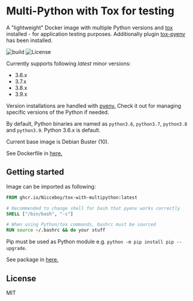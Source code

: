 # Multi-Python with Tox for testing

A "lightweight" Docker image with multiple Python versions and [tox](https://tox.readthedocs.io/en/latest/) installed - for application testing purposes. Additionally plugin [tox-pyenv](https://github.com/stavxyz/tox-pyenv) has been installed.

![build](https://img.shields.io/github/workflow/status/Nicceboy/tox-with-multipython/Docker) ![License](https://img.shields.io/github/license/Nicceboy/tox-with-multipython) 


Currently supports following *latest* minor versions:

  * 3.6.x
  * 3.7.x
  * 3.8.x
  * 3.9.x

Version installations are handled with [pyenv.](https://github.com/pyenv/pyenv) Check it out for managing specific versions of the Python if needed.

By default, Python binaries are named as `python3.6`, `python3.7`, `python3.8` and `python3.9`. Python 3.6.x is default.

Current base image is Debian Buster (10).

See Dockerfile in [here.](Dockerfile)

## Getting started

Image can be imported as following:

```Dockerfile
FROM ghcr.io/Nicceboy/tox-with-multipython:latest

# Recommended to change shell for bash that pyenv works correctly
SHELL ["/bin/bash", "-c"]

# When using Python/tox commands, bashrc must be sourced
RUN source ~/.bashrc && do your stuff

```

Pip must be used as Python module e.g. `python -m pip install pip --upgrade`.

See package in [here.](https://github.com/users/Nicceboy/packages/container/package/tox-with-multipython)

## License

MIT